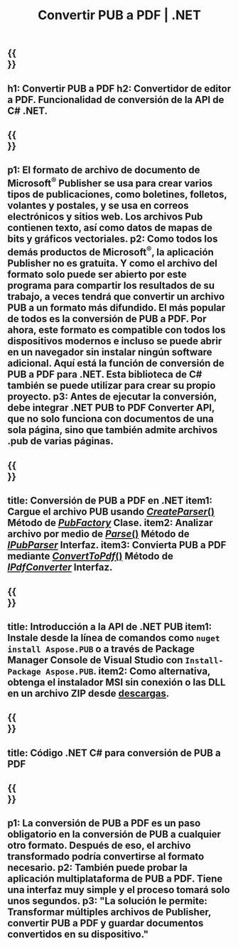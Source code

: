 ﻿---
translation: true
template: /_templates/conversion-child-net.md
title: Convertir PUB a PDF | .NET
description: Convierta PUB a PDF usando .NET API en Windows, Linux y Mac OS X. Funcionalidad de conversión de Publisher que es fácil de integrar en su propia solución.
url: /net/conversion/pub-to-pdf/
metakeywords: pub a pdf net, convertir pub a pdf net, pub a pdf c# convertidor, convertir pub a pdf c#, pub a pdf c#
family: pub
platformtag: net
feature: conversion
---

{{<section banner>}}
---
h1: Convertir PUB a PDF
h2: Convertidor de editor a PDF. Funcionalidad de conversión de la API de С# .NET.
---

{{<section overview>}}
---
p1: El formato de archivo de documento de Microsoft<sup>®</sup> Publisher se usa para crear varios tipos de publicaciones, como boletines, folletos, volantes y postales, y se usa en correos electrónicos y sitios web. Los archivos Pub contienen texto, así como datos de mapas de bits y gráficos vectoriales.
p2: Como todos los demás productos de Microsoft<sup>®</sup>, la aplicación Publisher no es gratuita. Y como el archivo del formato solo puede ser abierto por este programa para compartir los resultados de su trabajo, a veces tendrá que convertir un archivo PUB a un formato más difundido. El más popular de todos es la conversión de PUB a PDF. Por ahora, este formato es compatible con todos los dispositivos modernos e incluso se puede abrir en un navegador sin instalar ningún software adicional. Aquí está la función de conversión de PUB a PDF para .NET. Esta biblioteca de C# también se puede utilizar para crear su propio proyecto.
p3: Antes de ejecutar la conversión, debe integrar .NET PUB to PDF Converter API, que no solo funciona con documentos de una sola página, sino que también admite archivos .pub de varias páginas.
---

{{<section feature1>}}
---
title: Conversión de PUB a PDF en .NET
item1: Cargue el archivo PUB usando [*CreateParser*()](https://reference.aspose.com/pub/net/aspose.pub/pubfactory/methods/createparser/index) Método de [*PubFactory*](https://reference.aspose.com/pub/net/aspose.pub/pubfactory/) Clase.
item2: Analizar archivo por medio de [*Parse*()](https://reference.aspose.com/pub/net/aspose.pub/ipubparser/methods/parse) Método de [*IPubParser*](https://reference.aspose.com/pub/net/aspose.pub/ipubparser/) Interfaz.
item3: Convierta PUB a PDF mediante [*ConvertToPdf*()](https://reference.aspose.com/pub/net/aspose.pub/ipdfconverter/methods/converttopdf) Método de [*IPdfConverter*](https://reference.aspose.com/pub/net/aspose.pub/ipdfconverter/) Interfaz.
---

{{<section feature2>}}
---
title: Introducción a la API de .NET PUB
item1: Instale desde la línea de comandos como ```nuget install Aspose.PUB``` o a través de Package Manager Console de Visual Studio con ```Install-Package Aspose.PUB```.
item2: Como alternativa, obtenga el instalador MSI sin conexión o las DLL en un archivo ZIP desde [descargas](https://releases.aspose.com/pub/net/).
---

{{<section codeexample>}}
---
title: Código .NET C# para conversión de PUB a PDF
---

{{<section summary>}}
---
p1: La conversión de PUB a PDF es un paso obligatorio en la conversión de PUB a cualquier otro formato. Después de eso, el archivo transformado podría convertirse al formato necesario.
p2: También puede probar la aplicación multiplataforma de PUB a PDF. Tiene una interfaz muy simple y el proceso tomará solo unos segundos.
p3: "La solución le permite: Transformar múltiples archivos de Publisher, convertir PUB a PDF y guardar documentos convertidos en su dispositivo."
---

